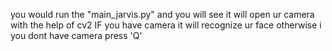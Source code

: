 you would run the "main_jarvis.py" and you will see it will open ur camera with the help of cv2 IF you have camera it will recognize ur face otherwise i you dont have camera press 'Q'
